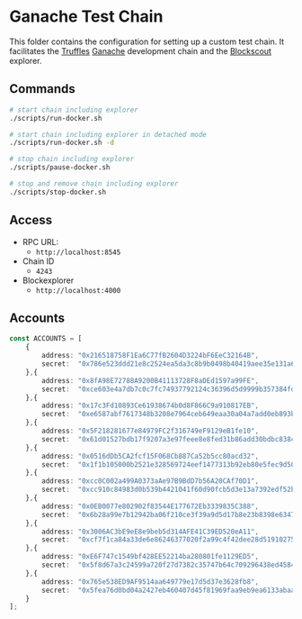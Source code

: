 # Ganache Test Chain

This folder contains the configuration for setting up a custom test chain. It facilitates the [Truffles](https://trufflesuite.com) [Ganache](https://github.com/trufflesuite/ganache) development chain and the [Blockscout](https://github.com/blockscout/blockscout) explorer.


## Commands

```bash
# start chain including explorer
./scripts/run-docker.sh

# start chain including explorer in detached mode
./scripts/run-docker.sh -d

# stop chain including explorer
./scripts/pause-docker.sh

# stop and remove chain including explorer
./scripts/stop-docker.sh
```


## Access

- RPC URL:
  - `http://localhost:8545`
- Chain ID
  - `4243`
- Blockexplorer
  - `http://localhost:4000`


## Accounts

```ts
const ACCOUNTS = [
    {
        address: "0x216518758F1Ea6C77fB2604D3224bF6EeC32164B",
        secret:  "0x786e523ddd21e8c2524ea5da3c8b9b0498b40419aee35e131a6219212ee66b76"
    },{
        address: "0x8fA98E72788A9200B41113728F8aDEd1597a99FE",
        secret:  "0xce603e4a7db7c0c7fc74937792124c36396d5d9999b357384fd142b4f8e85320"
    },{
        address: "0x17c3Fd10893Ce61938674b0d8F866C9a910817EB",
        secret:  "0xe6587abf7617348b3208e7964ceb649eaa30a04a7add0eb893ba15b14e9249f0"
    },{
        address: "0x5F218281677e84979FC2f316749eF9129eB1fe10",
        secret:  "0x61d01527bdb17f9207a3e97feee8e8fed31b86add30bdbc83848ed9aa0fa3e05"
    },{
        address: "0x0516dDb5CA2fcf15F068Cb887Ca52b5cc80acd32",
        secret:  "0x1f1b105000b2521e328569724eef1477313b92eb80e5fec9d502bc2e971e5955"
    },{
        address: "0xcc0C002a499A0373aAe97B9BdD7b56A20CAf70D1",
        secret:  "0xcc910c84983d0b539b4421041f60d90fcb5d3e13a7392edf52b92f1e0ecea7cc"
    },{
        address: "0x0EB0077e802902f83544E177672Eb3339835C388",
        secret:  "0x6b28a99e7b12942ba06f210ce3f39a9d5d17b8e23b8398e6347a2c56617fff3f"
    },{
        address: "0x3006AC3bE9eE8e9beb5d314AFE41C39ED520eA11",
        secret:  "0xcf7f1ca84a33de6e86246377020f2a99c4f42dee28d519102757b4ab57a3ab1f"
    },{
        address: "0xE6F747c1549bf428EE52214ba280801fe1129ED5",
        secret:  "0x5f8d67a3c24599a720f27d7382c35747b64c709296438ed458473acd80cf9869"
    },{
        address: "0x765e538ED9AF9514aa649779e17d5d37e3628fb8",
        secret:  "0x5fea76d0bd04a2427eb460407d45f81969faa9eb9ea6133abaa8881c113a11d8"
    }
];
```


